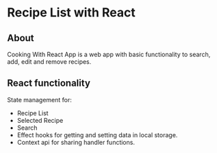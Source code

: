 # Recipe List with React

## About
Cooking With React App is a web app with basic functionality to search, add, edit and remove recipes.

## React functionality
State management for:
-    Recipe List
-    Selected Recipe
-    Search
-  Effect hooks for getting and setting data in local storage.
-  Context api for sharing handler functions.